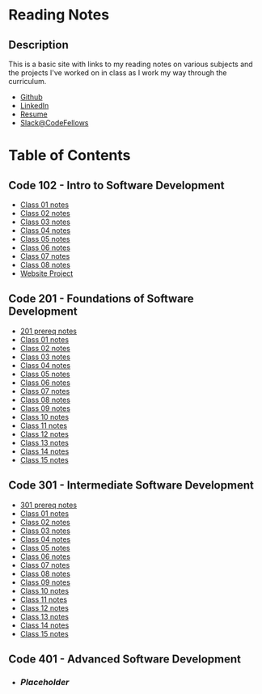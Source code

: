 # Reading Notes

## Description

This is a basic site with links to my reading notes on various subjects and the projects I've worked on in class as I work my way through the curriculum.

- [Github](https://github.com/Cooper-Softdev)
- [LinkedIn](https://www.linkedin.com/in/dylan-cooper-400636212/)
- [Resume](https://docs.google.com/document/d/1x_nCQI8UXG2jZYgxAptOMcLG9DqWMjBBW10XsyG9IDU/edit?usp=sharing)
- [Slack@CodeFellows](https://codefellow.slack.com/team/U053RQSMWKA)

# Table of Contents

## Code 102 - Intro to Software Development

- [Class 01 notes][102/01]
- [Class 02 notes][102/02]
- [Class 03 notes][102/03]
- [Class 04 notes][102/04]
- [Class 05 notes][102/05]
- [Class 06 notes][102/06]
- [Class 07 notes][102/07]
- [Class 08 notes][102/08]
- [Website Project](https://cooper-softdev.github.io/lab04/)

## Code 201 - Foundations of Software Development

- [201 prereq notes][201/00]
- [Class 01 notes][201/01]
- [Class 02 notes][201/02]
- [Class 03 notes][201/03]
- [Class 04 notes][201/04]
- [Class 05 notes][201/05]
- [Class 06 notes][201/06]
- [Class 07 notes][201/07]
- [Class 08 notes][201/08]
- [Class 09 notes][201/09]
- [Class 10 notes][201/10]
- [Class 11 notes][201/11]
- [Class 12 notes][201/12]
- [Class 13 notes][201/13]
- [Class 14 notes][201/14]
- [Class 15 notes][201/15]

## Code 301 - Intermediate Software Development

- [301 prereq notes][301/00]
- [Class 01 notes][301/01]
- [Class 02 notes][301/02]
- [Class 03 notes][301/03]
- [Class 04 notes][301/04]
- [Class 05 notes][301/05]
- [Class 06 notes][301/06]
- [Class 07 notes][301/07]
- [Class 08 notes][301/08]
- [Class 09 notes][301/09]
- [Class 10 notes][301/10]
- [Class 11 notes][301/11]
- [Class 12 notes][301/12]
- [Class 13 notes][301/13]
- [Class 14 notes][301/14]
- [Class 15 notes][301/15]

## Code 401 - Advanced Software Development

- ### **_Placeholder_**

[102/01]: notes/102notes/read01.md
[102/02]: notes/102notes/read02.md
[102/03]: notes/102notes/read03.md
[102/04]: notes/102notes/read04.md
[102/05]: notes/102notes/read05.md
[102/06]: notes/102notes/read06.md
[102/07]: notes/102notes/read07.md
[102/08]: notes/102notes/read08.md
[201/00]: notes/201notes/prereq.md
[201/01]: notes/201notes/read01.md
[201/02]: notes/201notes/read02.md
[201/03]: notes/201notes/read03.md
[201/04]: notes/201notes/read04.md
[201/05]: notes/201notes/read05.md
[201/06]: notes/201notes/read06.md
[201/07]: notes/201notes/read07.md
[201/08]: notes/201notes/read08.md
[201/09]: notes/201notes/read09.md
[201/10]: notes/201notes/read10.md
[201/11]: notes/201notes/read11.md
[201/12]: notes/201notes/read12.md
[201/13]: notes/201notes/read13.md
[201/14]: notes/201notes/read14.md
[201/15]: notes/201notes/read15.md
[301/00]: notes/301notes/prereq.md
[301/01]: notes/301notes/read01.md
[301/02]: notes/301notes/read02.md
[301/03]: notes/301notes/read03.md
[301/04]: notes/301notes/read04.md
[301/05]: notes/301notes/read05.md
[301/06]: notes/301notes/read06.md
[301/07]: notes/301notes/read07.md
[301/08]: notes/301notes/read08.md
[301/09]: notes/301notes/read09.md
[301/10]: notes/301notes/read10.md
[301/11]: notes/301notes/read11.md
[301/12]: notes/301notes/read12.md
[301/13]: notes/301notes/read13.md
[301/14]: notes/301notes/read14.md
[301/15]: notes/301notes/read15.md
